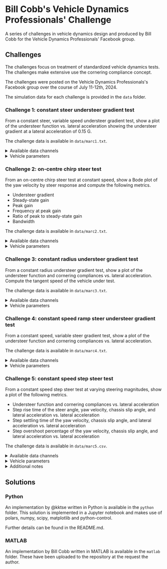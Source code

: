# Bill Cobb's Vehicle Dynamics Professionals' Challenge

A series of challenges in vehicle dynamics design and produced by Bill Cobb for
the Vehicle Dynamics Professionals' Facebook group.

## Challenges

The challenges focus on treatment of standardized vehicle dynamics tests. The
challenges make extensive use the cornering compliance concept.

The challenges were posted on the Vehicle Dynamics Professionals's Facebook
group over the course of July 11-12th, 2024.

The simulation data for each challenge is provided in the `data` folder.

### Challenge 1: constant steer understeer gradient test

From a constant steer, variable speed understeer gradient test, show a plot of
the understeer function vs. lateral acceleration showing the understeer
gradient at a lateral acceleration of 0.15 G.

The challenge data is available in `data/marc1.txt`.

<details>
<summary>Available data channels</summary>

| Time | Lat. Accel. | Run # | Chassis slip angle | Vehicle speed | Steering wheel angle | Yaw Velocity |
| :--: | :---------: | :---: | :----------------: | :-----------: | :------------------: | :----------: |
|  ✅  |     ❌      |  ❌   |         ❌         |      ✅       |          ❌          |      ✅      |

</details>

<details>
<summary>Vehicle parameters</summary>

| Parameter | Value | Unit |
| --------- | ----- | ---- |
| Wheelbase | 2745  | mm   |

</details>

### Challenge 2: on-centre chirp steer test

From an on-centre chirp steer test at constant speed, show a Bode plot of the
yaw velocity by steer response and compute the following metrics.

- Understeer gradient
- Steady-state gain
- Peak gain
- Frequency at peak gain
- Ratio of peak to steady-state gain
- Bandwidth

The challenge data is available in `data/marc2.txt`.

<details>
<summary>Available data channels</summary>

| Time | Lat. Accel. | Run # | Chassis slip angle | Vehicle speed | Steering wheel angle | Yaw Velocity |
| :--: | :---------: | :---: | :----------------: | :-----------: | :------------------: | :----------: |
|  ✅  |     ❌      |  ❌   |         ❌         |      ✅       |          ✅          |      ✅      |

</details>

<details>
<summary>Vehicle parameters</summary>

| Parameter      | Value | Unit |
| -------------- | ----- | ---- |
| Wheelbase      | 2745  | mm   |
| Steering ratio | 20    | -    |
| Mass, front    | 1000  | kg   |
| Mass, rear     | 600   | kg   |

</details>

### Challenge 3: constant radius understeer gradient test

From a constant radius understeer gradient test, show a plot of the understeer
function and cornering compliances vs. lateral acceleration. Compute the
tangent speed of the vehicle under test.

The challenge data is available in `data/marc3.txt`.

<details>
<summary>Available data channels</summary>

| Time | Lat. Accel. | Run # | Chassis slip angle | Vehicle speed | Steering wheel angle | Yaw Velocity |
| :--: | :---------: | :---: | :----------------: | :-----------: | :------------------: | :----------: |
|  ✅  |     ✅      |  ✅   |         ✅         |      ✅       |          ✅          |      ✅      |

</details>

<details>
<summary>Vehicle parameters</summary>

| Parameter      | Value | Unit |
| -------------- | ----- | ---- |
| Wheelbase      | 2745  | mm   |
| Steering ratio | 20    | -    |
| Mass, front    | 1000  | kg   |
| Mass, rear     | 600   | kg   |

</details>

### Challenge 4: constant speed ramp steer understeer gradient test

From a constant speed, variable steer gradient test, show a plot of the
understeer function and cornering compliances vs. lateral acceleration.

The challenge data is available in `data/marc4.txt`.

<details>
<summary>Available data channels</summary>

| Time | Lat. Accel. | Run # | Chassis slip angle | Vehicle speed | Steering wheel angle | Yaw Velocity |
| :--: | :---------: | :---: | :----------------: | :-----------: | :------------------: | :----------: |
|  ✅  |     ✅      |  ❌   |         ❌         |      ✅       |          ✅          |      ❌      |

</details>

<details>
<summary>Vehicle parameters</summary>

| Parameter      | Value | Unit |
| -------------- | ----- | ---- |
| Wheelbase      | 1745  | mm   |
| Steering ratio | 5     | -    |
| Mass, front    | 80    | kg   |
| Mass, rear     | 120   | kg   |

</details>

### Challenge 5: constant speed step steer test

From a constant speed step steer test at varying steering magnitudes, show a
plot of the following metrics.

- Understeer function and cornering compliances vs. lateral acceleration
- Step rise time of the steer angle, yaw velocity, chassis slip angle, and lateral acceleration vs. lateral acceleration
- Step settling time of the yaw velocity, chassis slip angle, and lateral acceleration vs. lateral acceleration
- Step overshoot percentage of the yaw velocity, chassis slip angle, and lateral acceleration vs. lateral acceleration

The challenge data is available in `data/marc5.csv`.

<details>
<summary>Available data channels</summary>

| Time | Lat. Accel. | Run # | Chassis slip angle | Vehicle speed | Steering wheel angle | Yaw Velocity |
| :--: | :---------: | :---: | :----------------: | :-----------: | :------------------: | :----------: |
|  ✅  |     ✅      |  ✅   |         ✅         |      ✅       |          ✅          |      ✅      |

</details>

<details>
<summary>Vehicle parameters</summary>

| Parameter      | Value | Unit |
| -------------- | ----- | ---- |
| Wheelbase      | 2745  | mm   |
| Steering ratio | 20    | -    |
| Mass, front    | 1000  | kg   |
| Mass, rear     | 600   | kg   |

</details>

<details>
<summary>Additional notes</summary>

- Input steering is not an ideal Heaviside step function, but rather a sigmoid.
  Industry standard is to take the 50% point of the steering as t(0).

</details>

## Solutions

### Python

An implementation by @kktse written in Python is available in the `python`
folder. This solution is implemented in a Jupyter notebook and makes use of
polars, numpy, scipy, matplotlib and python-control.

Further details can be found in the README.md.

### MATLAB

An implementation by Bill Cobb written in MATLAB is available in the `matlab`
folder. These have been uploaded to the repository at the request the author.
